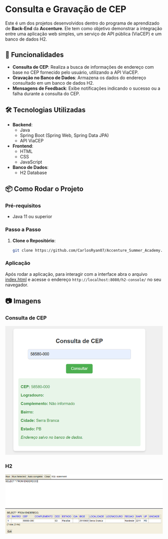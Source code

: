 # Consulta e Gravação de CEP

Este é um dos projetos desenvolvidos dentro do programa de aprendizado de **Back-End** da **Accenture**. Ele tem como objetivo demonstrar a integração entre uma aplicação web simples, um serviço de API pública (ViaCEP) e um banco de dados H2.

## 🚀 Funcionalidades

- **Consulta de CEP**: Realiza a busca de informações de endereço com base no CEP fornecido pelo usuário, utilizando a API ViaCEP.
- **Gravação no Banco de Dados**: Armazena os dados do endereço consultado em um banco de dados H2.
- **Mensagens de Feedback**: Exibe notificações indicando o sucesso ou a falha durante a consulta do CEP.

## 🛠️ Tecnologias Utilizadas

- **Backend**:
  - Java
  - Spring Boot (Spring Web, Spring Data JPA)
  - API ViaCEP
- **Frontend**:
  - HTML
  - CSS
  - JavaScript
- **Banco de Dados**:
  - H2 Database


## 📦 Como Rodar o Projeto

### Pré-requisitos

- Java 11 ou superior 

### Passo a Passo

1. **Clone o Repositório**:

   ```bash
   git clone https://github.com/CarlosRyan07/Accenture_Summer_Academy.git
   ```

### Aplicação

Após rodar a aplicação, para interagir com a interface abra o arquivo [index.html](src\main\resources\templates\index.html) e acesse o endereço `http://localhost:8080/h2-console/` no seu navegador.

## 📷 Imagens

### Consulta de CEP

![Interface](imgs/Interface.png)

### H2

![H2](imgs/H2.png)

